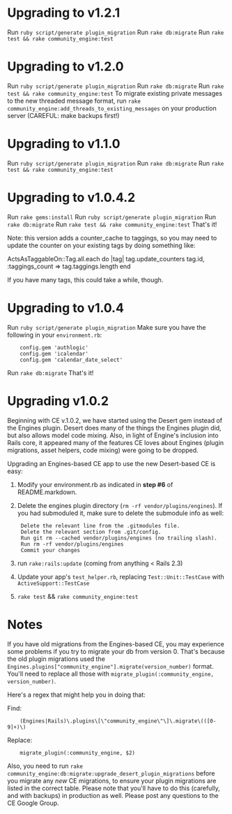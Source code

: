 Upgrading to v1.2.1
===================
Run `ruby script/generate plugin_migration`
Run `rake db:migrate`
Run `rake test && rake community_engine:test`


Upgrading to v1.2.0
===================
Run `ruby script/generate plugin_migration`
Run `rake db:migrate`
Run `rake test && rake community_engine:test`
To migrate existing private messages to the new threaded message format, run `rake community_engine:add_threads_to_existing_messages` on your production server (CAREFUL: make backups first!)


Upgrading to v1.1.0
=====================
Run `ruby script/generate plugin_migration`
Run `rake db:migrate`
Run `rake test && rake community_engine:test`


Upgrading to v1.0.4.2
=====================
Run `rake gems:install`
Run `ruby script/generate plugin_migration`
Run `rake db:migrate`
Run `rake test && rake community_engine:test`
That's it!

Note: this version adds a counter_cache to taggings, so you may need to update the counter on your existing tags by doing something like:

ActsAsTaggableOn::Tag.all.each do |tag|
	tag.update_counters tag.id, :taggings_count => tag.taggings.length
end

If you have many tags, this could take a while, though.

Upgrading to v1.0.4
===================
Run `ruby script/generate plugin_migration`
Make sure you have the following in your `environment.rb`:

        config.gem 'authlogic'
        config.gem 'icalendar'
        config.gem 'calendar_date_select'

Run `rake db:migrate`
That's it!



Upgrading v1.0.2
================

Beginning with CE v.1.0.2, we have started using the Desert gem instead of the Engines plugin. Desert does many of the things the Engines plugin did, but also allows model code mixing. Also, in light of Engine's inclusion into Rails core, it appeared many of the features CE loves about Engines (plugin migrations, asset helpers, code mixing) were going to be dropped.

Upgrading an Engines-based CE app to use the new Desert-based CE is easy:

1. Modify your environment.rb as indicated in **step #6** of README.markdown.

2. Delete the engines plugin directory (`rm -rf vendor/plugins/engines`). If you had submoduled it, make sure to delete the submodule info as well:

        Delete the relevant line from the .gitmodules file.
        Delete the relevant section from .git/config.
        Run git rm --cached vendor/plugins/engines (no trailing slash).
        Run rm -rf vendor/plugins/engines
        Commit your changes


2. run `rake:rails:update` (coming from anything < Rails 2.3)

3. Update your app's `test_helper.rb`, replacing `Test::Unit::TestCase` with `ActiveSupport::TestCase`

4. `rake test` && `rake community_engine:test`



Notes
=====
If you have old migrations from the Engines-based CE, you may experience some problems if you try to migrate your db from version 0. That's because the old plugin migrations used the `Engines.plugins["community_engine"].migrate(version_number)` format. You'll need to replace all those with `migrate_plugin(:community_engine, version_number)`.

Here's a regex that might help you in doing that:

Find:

        (Engines|Rails)\.plugins\[\"community_engine\"\]\.migrate\(([0-9]+)\)

Replace:

        migrate_plugin(:community_engine, $2)

Also, you need to run `rake community_engine:db:migrate:upgrade_desert_plugin_migrations` before you migrate any _new_ CE migrations, to ensure your plugin migrations are listed in the correct table. Please note that you'll have to do this (carefully, and with backups) in production as well. Please post any questions to the CE Google Group.
